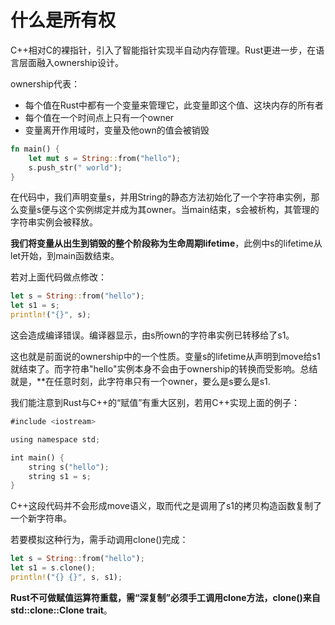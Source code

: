 # 什么是所有权

C++相对C的裸指针，引入了智能指针实现半自动内存管理。Rust更进一步，在语言层面融入ownership设计。

ownership代表：

- 每个值在Rust中都有一个变量来管理它，此变量即这个值、这块内存的所有者
- 每个值在一个时间点上只有一个owner
- 变量离开作用域时，变量及他own的值会被销毁

```rust
fn main() {
	let mut s = String::from("hello");
	s.push_str(" world");
}
```

在代码中，我们声明变量s，并用String的静态方法初始化了一个字符串实例，那么变量s便与这个实例绑定并成为其owner。当main结束，s会被析构，其管理的字符串实例会被释放。

**我们将变量从出生到销毁的整个阶段称为生命周期lifetime**，此例中s的lifetime从let开始，到main函数结束。

若对上面代码做点修改：

```rust
let s = String::from("hello");
let s1 = s;
println!("{}", s);
```

这会造成编译错误。编译器显示，由s所own的字符串实例已转移给了s1。

这也就是前面说的ownership中的一个性质。变量s的lifetime从声明到move给s1就结束了。而字符串"hello"实例本身不会由于ownership的转换而受影响。总结就是，**在任意时刻，此字符串只有一个owner，要么是s要么是s1.

我们能注意到Rust与C++的“赋值”有重大区别，若用C++实现上面的例子：

```rust
#include <iostream>

using namespace std;

int main() {
	string s("hello");
	string s1 = s;
}
```

C++这段代码并不会形成move语义，取而代之是调用了s1的拷贝构造函数复制了一个新字符串。

若要模拟这种行为，需手动调用clone()完成：

```rust
let s = String::from("hello");
let s1 = s.clone();
println!("{} {}", s, s1);
```

**Rust不可做赋值运算符重载，需“深复制”必须手工调用clone方法，clone()来自std::clone::Clone trait**。